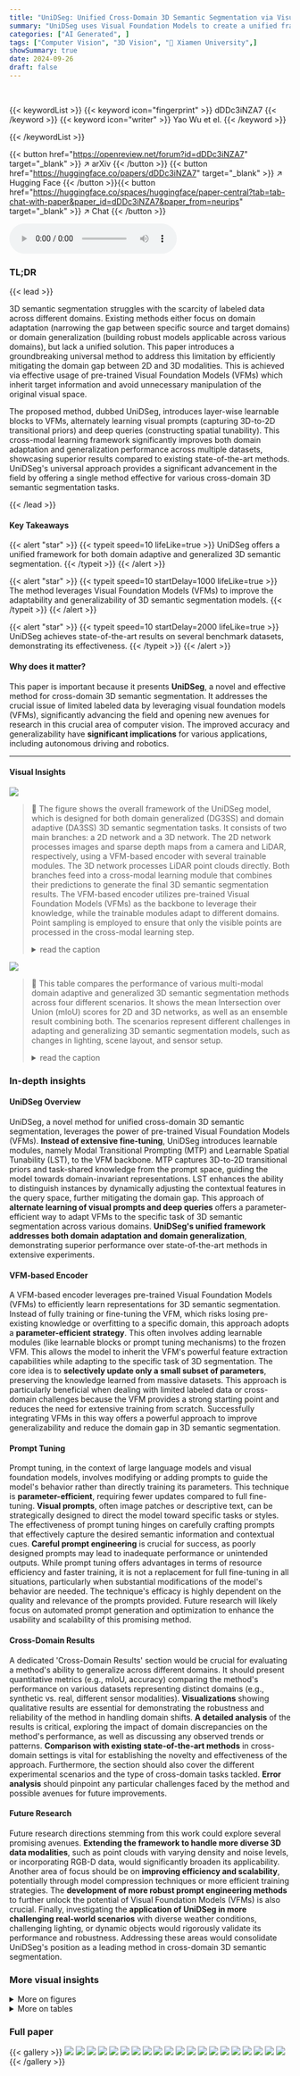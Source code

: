 ```yaml
---
title: "UniDSeg: Unified Cross-Domain 3D Semantic Segmentation via Visual Foundation Models Prior"
summary: "UniDSeg uses Visual Foundation Models to create a unified framework for adaptable and generalizable cross-domain 3D semantic segmentation, achieving state-of-the-art results."
categories: ["AI Generated", ]
tags: ["Computer Vision", "3D Vision", "🏢 Xiamen University",]
showSummary: true
date: 2024-09-26
draft: false
---
```


<br>

{{< keywordList >}}
{{< keyword icon="fingerprint" >}} dDDc3iNZA7 {{< /keyword >}}
{{< keyword icon="writer" >}} Yao Wu et el. {{< /keyword >}}
 
{{< /keywordList >}}

{{< button href="https://openreview.net/forum?id=dDDc3iNZA7" target="_blank" >}}
↗ arXiv
{{< /button >}}
{{< button href="https://huggingface.co/papers/dDDc3iNZA7" target="_blank" >}}
↗ Hugging Face
{{< /button >}}{{< button href="https://huggingface.co/spaces/huggingface/paper-central?tab=tab-chat-with-paper&paper_id=dDDc3iNZA7&paper_from=neurips" target="_blank" >}}
↗ Chat
{{< /button >}}




<audio controls>
    <source src="https://ai-paper-reviewer.com/dDDc3iNZA7/podcast.wav" type="audio/wav">
    Your browser does not support the audio element.
</audio>


### TL;DR


{{< lead >}}

3D semantic segmentation struggles with the scarcity of labeled data across different domains. Existing methods either focus on domain adaptation (narrowing the gap between specific source and target domains) or domain generalization (building robust models applicable across various domains), but lack a unified solution. This paper introduces a groundbreaking universal method to address this limitation by efficiently mitigating the domain gap between 2D and 3D modalities.  This is achieved via effective usage of pre-trained Visual Foundation Models (VFMs) which inherit target information and avoid unnecessary manipulation of the original visual space.

The proposed method, dubbed UniDSeg, introduces layer-wise learnable blocks to VFMs, alternately learning visual prompts (capturing 3D-to-2D transitional priors) and deep queries (constructing spatial tunability). This cross-modal learning framework significantly improves both domain adaptation and generalization performance across multiple datasets, showcasing superior results compared to existing state-of-the-art methods. UniDSeg's universal approach provides a significant advancement in the field by offering a single method effective for various cross-domain 3D semantic segmentation tasks.

{{< /lead >}}


#### Key Takeaways

{{< alert "star" >}}
{{< typeit speed=10 lifeLike=true >}} UniDSeg offers a unified framework for both domain adaptive and generalized 3D semantic segmentation. {{< /typeit >}}
{{< /alert >}}

{{< alert "star" >}}
{{< typeit speed=10 startDelay=1000 lifeLike=true >}} The method leverages Visual Foundation Models (VFMs) to improve the adaptability and generalizability of 3D semantic segmentation models. {{< /typeit >}}
{{< /alert >}}

{{< alert "star" >}}
{{< typeit speed=10 startDelay=2000 lifeLike=true >}} UniDSeg achieves state-of-the-art results on several benchmark datasets, demonstrating its effectiveness. {{< /typeit >}}
{{< /alert >}}

#### Why does it matter?
This paper is important because it presents **UniDSeg**, a novel and effective method for cross-domain 3D semantic segmentation.  It addresses the crucial issue of limited labeled data by leveraging visual foundation models (VFMs), significantly advancing the field and opening new avenues for research in this crucial area of computer vision.  The improved accuracy and generalizability have **significant implications** for various applications, including autonomous driving and robotics.

------
#### Visual Insights



![](https://ai-paper-reviewer.com/dDDc3iNZA7/figures_3_1.jpg)

> 🔼 The figure shows the overall framework of the UniDSeg model, which is designed for both domain generalized (DG3SS) and domain adaptive (DA3SS) 3D semantic segmentation tasks.  It consists of two main branches: a 2D network and a 3D network. The 2D network processes images and sparse depth maps from a camera and LiDAR, respectively, using a VFM-based encoder with several trainable modules. The 3D network processes LiDAR point clouds directly. Both branches feed into a cross-modal learning module that combines their predictions to generate the final 3D semantic segmentation results. The VFM-based encoder utilizes pre-trained Visual Foundation Models (VFMs) as the backbone to leverage their knowledge, while the trainable modules adapt to different domains.  Point sampling is employed to ensure that only the visible points are processed in the cross-modal learning step.
> <details>
> <summary>read the caption</summary>
> Figure 1: Overall framework of UniDSeg for DG3SS and DA3SS. The backbone of the VFM-based Encoder is frozen and only trains several learnable modules. “Samp.” means sampling of 2D features. Only the points falling into the intersected field of view are geometrically associated with multi-modal data.
> </details>





![](https://ai-paper-reviewer.com/dDDc3iNZA7/tables_6_1.jpg)

> 🔼 This table compares the performance of various multi-modal domain adaptive and generalized 3D semantic segmentation methods across four different scenarios.  It shows the mean Intersection over Union (mIoU) scores for 2D and 3D networks, as well as an ensemble result combining both. The scenarios represent different challenges in adapting and generalizing 3D semantic segmentation models, such as changes in lighting, scene layout, and sensor setup.
> <details>
> <summary>read the caption</summary>
> Table 1: Performance comparison of multi-modal domain adaptive and domain generalized 3D semantic segmentation methods in four typical scenarios. We report the mIoU results (with best and 2nd best) on the target testing set for each network as well as the ensemble result (i.e., xM) by averaging the predicted probabilities from the 2D and 3D networks.
> </details>





### In-depth insights


#### UniDSeg Overview
UniDSeg, a novel method for unified cross-domain 3D semantic segmentation, leverages the power of pre-trained Visual Foundation Models (VFMs).  **Instead of extensive fine-tuning**, UniDSeg introduces learnable modules, namely Modal Transitional Prompting (MTP) and Learnable Spatial Tunability (LST), to the VFM backbone.  MTP captures 3D-to-2D transitional priors and task-shared knowledge from the prompt space, guiding the model towards domain-invariant representations.  LST enhances the ability to distinguish instances by dynamically adjusting the contextual features in the query space, further mitigating the domain gap.  This approach of **alternate learning of visual prompts and deep queries** offers a parameter-efficient way to adapt VFMs to the specific task of 3D semantic segmentation across various domains.  **UniDSeg's unified framework addresses both domain adaptation and domain generalization**, demonstrating superior performance over state-of-the-art methods in extensive experiments.

#### VFM-based Encoder
A VFM-based encoder leverages pre-trained Visual Foundation Models (VFMs) to efficiently learn representations for 3D semantic segmentation.  Instead of fully training or fine-tuning the VFM, which risks losing pre-existing knowledge or overfitting to a specific domain, this approach adopts a **parameter-efficient strategy**. This often involves adding learnable modules (like learnable blocks or prompt tuning mechanisms) to the frozen VFM. This allows the model to inherit the VFM's powerful feature extraction capabilities while adapting to the specific task of 3D segmentation. The core idea is to **selectively update only a small subset of parameters**, preserving the knowledge learned from massive datasets.  This approach is particularly beneficial when dealing with limited labeled data or cross-domain challenges because the VFM provides a strong starting point and reduces the need for extensive training from scratch.  Successfully integrating VFMs in this way offers a powerful approach to improve generalizability and reduce the domain gap in 3D semantic segmentation.

#### Prompt Tuning
Prompt tuning, in the context of large language models and visual foundation models, involves modifying or adding prompts to guide the model's behavior rather than directly training its parameters.  This technique is **parameter-efficient**, requiring fewer updates compared to full fine-tuning.  **Visual prompts**, often image patches or descriptive text, can be strategically designed to direct the model toward specific tasks or styles. The effectiveness of prompt tuning hinges on carefully crafting prompts that effectively capture the desired semantic information and contextual cues.  **Careful prompt engineering** is crucial for success, as poorly designed prompts may lead to inadequate performance or unintended outputs.  While prompt tuning offers advantages in terms of resource efficiency and faster training, it is not a replacement for full fine-tuning in all situations, particularly when substantial modifications of the model's behavior are needed.  The technique's efficacy is highly dependent on the quality and relevance of the prompts provided.  Future research will likely focus on automated prompt generation and optimization to enhance the usability and scalability of this promising method.

#### Cross-Domain Results
A dedicated 'Cross-Domain Results' section would be crucial for evaluating a method's ability to generalize across different domains.  It should present quantitative metrics (e.g., mIoU, accuracy) comparing the method's performance on various datasets representing distinct domains (e.g., synthetic vs. real, different sensor modalities).  **Visualizations** showing qualitative results are essential for demonstrating the robustness and reliability of the method in handling domain shifts.  **A detailed analysis** of the results is critical, exploring the impact of domain discrepancies on the method's performance, as well as discussing any observed trends or patterns.  **Comparison with existing state-of-the-art methods** in cross-domain settings is vital for establishing the novelty and effectiveness of the approach.  Furthermore, the section should also cover the different experimental scenarios and the type of cross-domain tasks tackled.  **Error analysis** should pinpoint any particular challenges faced by the method and possible avenues for future improvements.

#### Future Research
Future research directions stemming from this work could explore several promising avenues.  **Extending the framework to handle more diverse 3D data modalities**, such as point clouds with varying density and noise levels, or incorporating RGB-D data, would significantly broaden its applicability.  Another area of focus should be on **improving efficiency and scalability**, potentially through model compression techniques or more efficient training strategies. The **development of more robust prompt engineering methods** to further unlock the potential of Visual Foundation Models (VFMs) is also crucial.  Finally, investigating the **application of UniDSeg in more challenging real-world scenarios** with diverse weather conditions, challenging lighting, or dynamic objects would rigorously validate its performance and robustness.  Addressing these areas would consolidate UniDSeg's position as a leading method in cross-domain 3D semantic segmentation.


### More visual insights

<details>
<summary>More on figures
</summary>


![](https://ai-paper-reviewer.com/dDDc3iNZA7/figures_4_1.jpg)

> 🔼 This figure shows the architecture of the VFM-based encoder used in UniDSeg.  It highlights two key learnable modules: Modal Transitional Prompting (MTP) and Learnable Spatial Tunability (LST). MTP utilizes sparse depth information and a low-frequency filtered image to generate 3D-to-2D transitional prompts. LST introduces learnable tokens to capture spatial relationships between instances.  The VFM backbone's parameters remain frozen during training, with only the parameters within these two modules being updated, making it a parameter-efficient approach.
> <details>
> <summary>read the caption</summary>
> Figure 2: The architecture of VFM-based Encoder. We explore two layer-wise learnable blocks: (a) Modal Transitional Prompting and (b) Learnable Spatial Tunability. During training, only the parameters of two modules are updated while the whole ViT encoder layer is frozen.
> </details>



![](https://ai-paper-reviewer.com/dDDc3iNZA7/figures_7_1.jpg)

> 🔼 This figure shows a qualitative comparison of the results obtained by the UniDSeg model on four different scenarios for Domain Generalized 3D Semantic Segmentation (DG3SS). Each scenario presents a different combination of source and target datasets.  For each scenario, the image, the 2D and 3D segmentation results of the UniDSeg method are displayed side-by-side, along with the ground truth. The visual comparison highlights the model's ability to generalize across diverse and unseen scenarios and achieve good segmentation performance in various scenes.
> <details>
> <summary>read the caption</summary>
> Figure 3: Qualitative results of DG3SS. We showcase the ensembling result of four scenarios.
> </details>



![](https://ai-paper-reviewer.com/dDDc3iNZA7/figures_8_1.jpg)

> 🔼 This figure shows the effect of the learnable token length on the 2D mIoU for two different scenarios: nuScenes: USA/Sing. and A2D2/sKITTI.  The x-axis represents the token length, and the y-axis represents the 2D mIoU.  The results show that increasing the token length leads to an increase in 2D mIoU, but beyond a certain point, increasing the token length does not result in further improvements. This suggests an optimal token length exists for maximizing performance.
> <details>
> <summary>read the caption</summary>
> Figure 4: Effect of the learnable token length.
> </details>



![](https://ai-paper-reviewer.com/dDDc3iNZA7/figures_15_1.jpg)

> 🔼 This figure shows a qualitative comparison of the proposed UniDSeg method against the 2DPASS method on the SemanticKITTI validation dataset.  Three sample scenes are presented, each displaying the ground truth segmentation, the segmentation results from the 2DPASS method highlighting errors in red, and the segmentation results from the UniDSeg method, again showing errors in red. The comparison focuses on the accuracy of segmenting trees, bicyclists, and trucks, demonstrating that UniDSeg achieves better results.
> <details>
> <summary>read the caption</summary>
> Figure 5: Qualitative results of our method on the validation set of SemanticKITTI. The misclassification points are signed in red.
> </details>



![](https://ai-paper-reviewer.com/dDDc3iNZA7/figures_17_1.jpg)

> 🔼 This figure illustrates the architecture of the VFM-based encoder used in UniDSeg.  It shows two learnable blocks added to a frozen Vision Transformer (ViT) backbone. The first block, Modal Transitional Prompting (MTP), leverages 3D-to-2D transitional prior information from sparse depth and image inputs to create visual prompts. The second block, Learnable Spatial Tunability (LST), learns deep queries that interact with the prompts to improve feature generalization. Only the parameters of these two modules are updated during training; the ViT backbone remains frozen to preserve pre-trained knowledge.
> <details>
> <summary>read the caption</summary>
> Figure 2: The architecture of VFM-based Encoder. We explore two layer-wise learnable blocks: (a) Modal Transitional Prompting and (b) Learnable Spatial Tunability. During training, only the parameters of two modules are updated while the whole ViT encoder layer is frozen.
> </details>



![](https://ai-paper-reviewer.com/dDDc3iNZA7/figures_18_1.jpg)

> 🔼 This figure shows additional qualitative results for the nuScenes:Day/Night scenario in the domain adaptive 3D semantic segmentation task (DA3SS). It presents comparisons between the image, 2D prediction, 3D prediction, the average of 2D and 3D predictions, and the ground truth. Red rectangles highlight specific regions of interest where the predictions are compared to the ground truth, providing a visual assessment of the model's performance in various lighting conditions.
> <details>
> <summary>read the caption</summary>
> Figure 7: Additional qualitative results of nuScenes:Day/Night scenario for DA3SS.
> </details>



![](https://ai-paper-reviewer.com/dDDc3iNZA7/figures_19_1.jpg)

> 🔼 This figure shows additional qualitative results for the Day/Night scenario of the nuScenes dataset, focusing on domain adaptive 3D semantic segmentation.  It presents comparisons between the input image, 2D and 3D prediction outputs from the UniDSeg model, and the ground truth. Red boxes highlight areas where differences are notable, illustrating the model's performance in handling variations in lighting conditions. The legend provides a color-coded key to the different semantic classes.
> <details>
> <summary>read the caption</summary>
> Figure 7: Additional qualitative results of nuScenes:Day/Night scenario for DA3SS.
> </details>



![](https://ai-paper-reviewer.com/dDDc3iNZA7/figures_20_1.jpg)

> 🔼 This figure shows additional qualitative results for the Day/Night scenario of the nuScenes dataset in the Domain Adaptive 3D Semantic Segmentation task. It presents a comparison between the image, 2D prediction, 3D prediction, the average of 2D and 3D predictions, and the ground truth.  Red boxes highlight areas of misclassification, enabling a visual assessment of the model's performance in different conditions.
> <details>
> <summary>read the caption</summary>
> Figure 7: Additional qualitative results of nuScenes:Day/Night scenario for DA3SS.
> </details>



![](https://ai-paper-reviewer.com/dDDc3iNZA7/figures_20_2.jpg)

> 🔼 This figure shows additional qualitative results of the nuScenes:Day/Night scenario for Domain Adaptive 3D Semantic Segmentation (DA3SS).  It presents comparisons between the 2D and 3D predictions of the UniDSeg model against ground truth.  The images highlight areas where the model's predictions differ from the ground truth, indicating the model's strengths and weaknesses in various aspects of semantic segmentation.
> <details>
> <summary>read the caption</summary>
> Figure 7: Additional qualitative results of nuScenes:Day/Night scenario for DA3SS.
> </details>



</details>




<details>
<summary>More on tables
</summary>


![](https://ai-paper-reviewer.com/dDDc3iNZA7/tables_8_1.jpg)
> 🔼 This table compares the performance of various multi-modal domain adaptive and domain generalized 3D semantic segmentation methods across four scenarios.  It shows mean Intersection over Union (mIoU) results for 2D and 3D networks separately, and also an ensemble result ('xM') that combines their predictions.  The scenarios represent different domain adaptation and generalization challenges involving changes in lighting, scene layout, and sensor configurations.
> <details>
> <summary>read the caption</summary>
> Table 1: Performance comparison of multi-modal domain adaptive and domain generalized 3D semantic segmentation methods in four typical scenarios. We report the mIoU results (with best and 2nd best) on the target testing set for each network as well as the ensemble result (i.e., xM) by averaging the predicted probabilities from the 2D and 3D networks.
> </details>

![](https://ai-paper-reviewer.com/dDDc3iNZA7/tables_8_2.jpg)
> 🔼 This ablation study analyzes the impact of Modal Transitional Prompting (MTP) and Learnable Spatial Tunability (LST) on the performance of UniDSeg using the ViT-B backbone for domain generalized 3D semantic segmentation (DG3SS). It shows the 2D, 3D, and ensemble (xM) mIoU scores for two scenarios: nuScenes:Sing./USA and A2D2/sKITTI. The results demonstrate that both MTP and LST contribute significantly to the overall performance, with the combination of both yielding the best results.
> <details>
> <summary>read the caption</summary>
> Table 3: Ablation study on the effectiveness of significant components in UniDSeg with the ViT-B backbone for DG3SS task.
> </details>

![](https://ai-paper-reviewer.com/dDDc3iNZA7/tables_9_1.jpg)
> 🔼 This table compares the performance of various multi-modal domain adaptive and generalized 3D semantic segmentation methods across four different scenarios (nuScenes: USA/Sing., nuScenes: Day/Night, VKITTI/SKITTI, A2D2/SKITTI).  It shows the mean Intersection over Union (mIoU) for 2D and 3D networks individually, as well as a combined (ensemble) result (xM). The scenarios represent different challenges in domain adaptation and generalization, allowing for a comprehensive evaluation of the methods' capabilities.
> <details>
> <summary>read the caption</summary>
> Table 1: Performance comparison of multi-modal domain adaptive and domain generalized 3D semantic segmentation methods in four typical scenarios. We report the mIoU results (with best and 2nd best) on the target testing set for each network as well as the ensemble result (i.e., xM) by averaging the predicted probabilities from the 2D and 3D networks.
> </details>

![](https://ai-paper-reviewer.com/dDDc3iNZA7/tables_9_2.jpg)
> 🔼 This table compares the number of parameters in different 2D backbones (CLIP:ViT-B, CLIP:ViT-L, SAM:ViT-L) used in the UniDSeg model. It shows the total number of parameters, the number of trainable parameters (only in MTP and LST modules), and the cost (percentage of trainable parameters relative to fine-tuning the entire encoder). The table highlights the efficiency of the proposed method, which requires only a small fraction of the parameters to be trained compared to fine-tuning the whole encoder.
> <details>
> <summary>read the caption</summary>
> Table 7: The parameters and computational costs of CLIP-based and SAM-based 2D backbones. 'Cost' means the percentage of trainable parameters in MTP and LST compared to fine-tuning the whole encoder consumed.
> </details>

![](https://ai-paper-reviewer.com/dDDc3iNZA7/tables_14_1.jpg)
> 🔼 This table presents a comparison of different methods for 3D semantic segmentation, categorized into domain adaptive and domain generalized tasks.  It shows the mean Intersection over Union (mIoU) scores achieved by various methods on four different scenarios (nuScenes: USA/Sing, nuScenes: Day/Night, vKITTI/SKITTI, A2D2/SKITTI). The results are broken down by 2D and 3D networks, and an ensemble result (xM) is also provided, combining the predictions of both networks. This allows for a comprehensive comparison of different techniques across various datasets and scenarios.
> <details>
> <summary>read the caption</summary>
> Table 1: Performance comparison of multi-modal domain adaptive and domain generalized 3D semantic segmentation methods in four typical scenarios. We report the mIoU results (with best and 2nd best) on the target testing set for each network as well as the ensemble result (i.e., xM) by averaging the predicted probabilities from the 2D and 3D networks.
> </details>

![](https://ai-paper-reviewer.com/dDDc3iNZA7/tables_16_1.jpg)
> 🔼 This table presents a comparison of fully-supervised 3D semantic segmentation methods on the SemanticKITTI validation set.  It shows the Intersection over Union (IoU) for each class (car, bicycle, motorcycle, truck, bus, person, bicyclist, motorcyclist, road, parking, sidewalk, other-ground, building, fence, vegetation, trunk, terrain, pole, traffic-sign) for different methods.  The methods compared include MinkowskiNet, SPVCNN, Cylinder3D, and 2DPASS (with and without Test-Time Augmentation). The table also includes results for the proposed 'Ours' method, showing its performance with and without test-time augmentation.
> <details>
> <summary>read the caption</summary>
> Table 9: Fully-supervised 3D semantic segmentation results on the SemanticKITTI validation set. We report per-class IoU. “†” denotes the reproduced result referring to the official codebase. “w/ TTA” means using test-time augmentation in the inference stage.
> </details>

![](https://ai-paper-reviewer.com/dDDc3iNZA7/tables_16_2.jpg)
> 🔼 This table compares the performance of different Source-Free Domain Adaptive 3D Semantic Segmentation (SFDA3SS) methods across three scenarios: nuScenes: USA/Sing, nuScenes: Day/Night, and A2D2/sKITTI.  The performance is measured using mean Intersection over Union (mIoU) for 2D, 3D, and a combined (xM) approach.  The table also includes a baseline, consistency, and pseudo-label methods for comparison, along with the results for the SUMMIT method from prior work.  The xM results combine the probabilities from both 2D and 3D networks. It highlights the performance of UniDSeg, both with and without access to source-free data.
> <details>
> <summary>read the caption</summary>
> Table 10: Performance comparison of SFDA3SS methods in three typical scenarios. “†” denotes the reproduced result referring to the official codebase, as the different category splits applied in the same adaptation scenario.
> </details>

![](https://ai-paper-reviewer.com/dDDc3iNZA7/tables_17_1.jpg)
> 🔼 This table compares the performance of several multi-modal domain adaptive 3D semantic segmentation methods when re-trained with pseudo-labels.  It shows the mean Intersection over Union (mIoU) results for different methods across four scenarios: nuScenes:USA/Sing, nuScenes:Day/Night, vKITTI/SKITTI, and A2D2/SKITTI.  The scenarios represent different domain adaptation challenges.  The results are presented separately for 2D and 3D segmentation, as well as a combined (XM) result.
> <details>
> <summary>read the caption</summary>
> Table 11: Performance comparison of multi-modal domain adaptive 3D semantic segmentation methods with pseudo-label ('PL') re-training on four typical scenarios.
> </details>

![](https://ai-paper-reviewer.com/dDDc3iNZA7/tables_17_2.jpg)
> 🔼 This table compares the performance of various multi-modal domain adaptive and domain generalized 3D semantic segmentation methods across four different scenarios.  The mIoU (mean Intersection over Union) is reported for 2D and 3D networks separately, as well as a combined (ensemble) result.  The scenarios represent different domain adaptation and generalization challenges.
> <details>
> <summary>read the caption</summary>
> Table 1: Performance comparison of multi-modal domain adaptive and domain generalized 3D semantic segmentation methods in four typical scenarios. We report the mIoU results (with best and 2nd best) on the target testing set for each network as well as the ensemble result (i.e., xM) by averaging the predicted probabilities from the 2D and 3D networks.
> </details>

</details>




### Full paper

{{< gallery >}}
<img src="https://ai-paper-reviewer.com/dDDc3iNZA7/1.png" class="grid-w50 md:grid-w33 xl:grid-w25" />
<img src="https://ai-paper-reviewer.com/dDDc3iNZA7/2.png" class="grid-w50 md:grid-w33 xl:grid-w25" />
<img src="https://ai-paper-reviewer.com/dDDc3iNZA7/3.png" class="grid-w50 md:grid-w33 xl:grid-w25" />
<img src="https://ai-paper-reviewer.com/dDDc3iNZA7/4.png" class="grid-w50 md:grid-w33 xl:grid-w25" />
<img src="https://ai-paper-reviewer.com/dDDc3iNZA7/5.png" class="grid-w50 md:grid-w33 xl:grid-w25" />
<img src="https://ai-paper-reviewer.com/dDDc3iNZA7/6.png" class="grid-w50 md:grid-w33 xl:grid-w25" />
<img src="https://ai-paper-reviewer.com/dDDc3iNZA7/7.png" class="grid-w50 md:grid-w33 xl:grid-w25" />
<img src="https://ai-paper-reviewer.com/dDDc3iNZA7/8.png" class="grid-w50 md:grid-w33 xl:grid-w25" />
<img src="https://ai-paper-reviewer.com/dDDc3iNZA7/9.png" class="grid-w50 md:grid-w33 xl:grid-w25" />
<img src="https://ai-paper-reviewer.com/dDDc3iNZA7/10.png" class="grid-w50 md:grid-w33 xl:grid-w25" />
<img src="https://ai-paper-reviewer.com/dDDc3iNZA7/11.png" class="grid-w50 md:grid-w33 xl:grid-w25" />
<img src="https://ai-paper-reviewer.com/dDDc3iNZA7/12.png" class="grid-w50 md:grid-w33 xl:grid-w25" />
<img src="https://ai-paper-reviewer.com/dDDc3iNZA7/13.png" class="grid-w50 md:grid-w33 xl:grid-w25" />
<img src="https://ai-paper-reviewer.com/dDDc3iNZA7/14.png" class="grid-w50 md:grid-w33 xl:grid-w25" />
<img src="https://ai-paper-reviewer.com/dDDc3iNZA7/15.png" class="grid-w50 md:grid-w33 xl:grid-w25" />
<img src="https://ai-paper-reviewer.com/dDDc3iNZA7/16.png" class="grid-w50 md:grid-w33 xl:grid-w25" />
<img src="https://ai-paper-reviewer.com/dDDc3iNZA7/17.png" class="grid-w50 md:grid-w33 xl:grid-w25" />
<img src="https://ai-paper-reviewer.com/dDDc3iNZA7/18.png" class="grid-w50 md:grid-w33 xl:grid-w25" />
<img src="https://ai-paper-reviewer.com/dDDc3iNZA7/19.png" class="grid-w50 md:grid-w33 xl:grid-w25" />
<img src="https://ai-paper-reviewer.com/dDDc3iNZA7/20.png" class="grid-w50 md:grid-w33 xl:grid-w25" />
{{< /gallery >}}